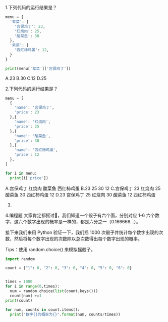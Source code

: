 1.下列代码的运行结果是？
```python
menu = {
  '荤菜': {
    '宫保鸡丁': 23,
    '红烧肉': 25,
    '酸菜鱼': 30
  },
  '素菜': {
    '西红柿鸡蛋': 12,
  }
}

print(menu['荤菜']['宫保鸡丁'])
```
A.23
B.30
C.12
D.25

2.下列代码的运行结果是？
```python
menu = [
  {
    'name': '宫保鸡丁',
    'price': 23
  },{
    'name': '红烧肉',
    'price': 25
  },{
    'name': '酸菜鱼',
    'price': 30
  },{
    'name': '西红柿鸡蛋',
    'price': 12
  },
]

for i in menu:
  print(i['price'])
```
A.宫保鸡丁
红烧肉
酸菜鱼
西红柿鸡蛋
B.23
25
30
12
C.宫保鸡丁 23
红烧肉 25
酸菜鱼 30
西红柿鸡蛋 12
D.23 宫保鸡丁
25 红烧肉
30 酸菜鱼
12 西红柿鸡蛋

3.
4.编程题
大家肯定都摇过🎲，我们知道一个骰子有六个面，分别对应 1-6 六个数字，这六个数字出现的概率是一样的，都是六分之一（0.166666...）。

接下来我们来用 Python 验证一下，我们摇 1000 次骰子并统计每个数字出现的次数，然后将每个数字出现的次数除以总次数得出每个数字出现的概率。

Tips：使用 random.choice() 来模拟摇骰子。
```python
import random

count = {"1": 0, "2": 0, "3": 0, "4": 0, "5": 0, "6": 0}


times = 1000
for i in range(0,times):
  num = random.choice(list(count.keys()))
  count[num] +=1
print(count)

for num, counts in count.items():
  print("数字{}的概率为{}".format(num, counts/times))
```
